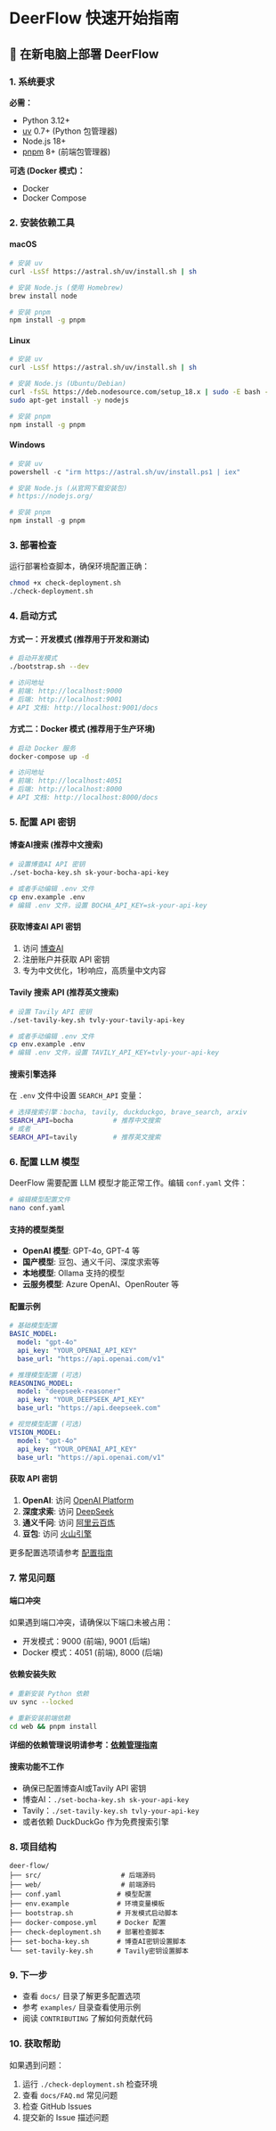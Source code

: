 # DeerFlow 快速开始指南

## 🚀 在新电脑上部署 DeerFlow

### 1. 系统要求

**必需：**
- Python 3.12+
- [uv](https://docs.astral.sh/uv/) 0.7+ (Python 包管理器)
- Node.js 18+
- [pnpm](https://pnpm.io/) 8+ (前端包管理器)

**可选 (Docker 模式)：**
- Docker
- Docker Compose

### 2. 安装依赖工具

#### macOS
```bash
# 安装 uv
curl -LsSf https://astral.sh/uv/install.sh | sh

# 安装 Node.js (使用 Homebrew)
brew install node

# 安装 pnpm
npm install -g pnpm
```

#### Linux
```bash
# 安装 uv
curl -LsSf https://astral.sh/uv/install.sh | sh

# 安装 Node.js (Ubuntu/Debian)
curl -fsSL https://deb.nodesource.com/setup_18.x | sudo -E bash -
sudo apt-get install -y nodejs

# 安装 pnpm
npm install -g pnpm
```

#### Windows
```powershell
# 安装 uv
powershell -c "irm https://astral.sh/uv/install.ps1 | iex"

# 安装 Node.js (从官网下载安装包)
# https://nodejs.org/

# 安装 pnpm
npm install -g pnpm
```

### 3. 部署检查

运行部署检查脚本，确保环境配置正确：

```bash
chmod +x check-deployment.sh
./check-deployment.sh
```

### 4. 启动方式

#### 方式一：开发模式 (推荐用于开发和测试)

```bash
# 启动开发模式
./bootstrap.sh --dev

# 访问地址
# 前端: http://localhost:9000
# 后端: http://localhost:9001
# API 文档: http://localhost:9001/docs
```

#### 方式二：Docker 模式 (推荐用于生产环境)

```bash
# 启动 Docker 服务
docker-compose up -d

# 访问地址
# 前端: http://localhost:4051
# 后端: http://localhost:8000
# API 文档: http://localhost:8000/docs
```

### 5. 配置 API 密钥

#### 博查AI搜索 (推荐中文搜索)

```bash
# 设置博查AI API 密钥
./set-bocha-key.sh sk-your-bocha-api-key

# 或者手动编辑 .env 文件
cp env.example .env
# 编辑 .env 文件，设置 BOCHA_API_KEY=sk-your-api-key
```

#### 获取博查AI API 密钥

1. 访问 [博查AI](https://www.bochaai.com/)
2. 注册账户并获取 API 密钥
3. 专为中文优化，1秒响应，高质量中文内容

#### Tavily 搜索 API (推荐英文搜索)

```bash
# 设置 Tavily API 密钥
./set-tavily-key.sh tvly-your-tavily-api-key

# 或者手动编辑 .env 文件
cp env.example .env
# 编辑 .env 文件，设置 TAVILY_API_KEY=tvly-your-api-key
```

#### 搜索引擎选择

在 `.env` 文件中设置 `SEARCH_API` 变量：

```bash
# 选择搜索引擎：bocha, tavily, duckduckgo, brave_search, arxiv
SEARCH_API=bocha          # 推荐中文搜索
# 或者
SEARCH_API=tavily         # 推荐英文搜索
```

### 6. 配置 LLM 模型

DeerFlow 需要配置 LLM 模型才能正常工作。编辑 `conf.yaml` 文件：

```bash
# 编辑模型配置文件
nano conf.yaml
```

#### 支持的模型类型

- **OpenAI 模型**: GPT-4o, GPT-4 等
- **国产模型**: 豆包、通义千问、深度求索等
- **本地模型**: Ollama 支持的模型
- **云服务模型**: Azure OpenAI、OpenRouter 等

#### 配置示例

```yaml
# 基础模型配置
BASIC_MODEL:
  model: "gpt-4o"
  api_key: "YOUR_OPENAI_API_KEY"
  base_url: "https://api.openai.com/v1"

# 推理模型配置 (可选)
REASONING_MODEL:
  model: "deepseek-reasoner"
  api_key: "YOUR_DEEPSEEK_API_KEY"
  base_url: "https://api.deepseek.com"

# 视觉模型配置 (可选)
VISION_MODEL:
  model: "gpt-4o"
  api_key: "YOUR_OPENAI_API_KEY"
  base_url: "https://api.openai.com/v1"
```

#### 获取 API 密钥

1. **OpenAI**: 访问 [OpenAI Platform](https://platform.openai.com/api-keys)
2. **深度求索**: 访问 [DeepSeek](https://platform.deepseek.com/api-keys)
3. **通义千问**: 访问 [阿里云百炼](https://bailian.console.aliyun.com/)
4. **豆包**: 访问 [火山引擎](https://console.volcengine.com/ark)

更多配置选项请参考 [配置指南](docs/configuration_guide.md)

### 7. 常见问题

#### 端口冲突
如果遇到端口冲突，请确保以下端口未被占用：
- 开发模式：9000 (前端), 9001 (后端)
- Docker 模式：4051 (前端), 8000 (后端)

#### 依赖安装失败
```bash
# 重新安装 Python 依赖
uv sync --locked

# 重新安装前端依赖
cd web && pnpm install
```

**详细的依赖管理说明请参考：[依赖管理指南](docs/dependencies_guide.md)**

#### 搜索功能不工作
- 确保已配置博查AI或Tavily API 密钥
- 博查AI：`./set-bocha-key.sh sk-your-api-key`
- Tavily：`./set-tavily-key.sh tvly-your-api-key`
- 或者依赖 DuckDuckGo 作为免费搜索引擎

### 8. 项目结构

```
deer-flow/
├── src/                    # 后端源码
├── web/                    # 前端源码
├── conf.yaml              # 模型配置
├── env.example            # 环境变量模板
├── bootstrap.sh           # 开发模式启动脚本
├── docker-compose.yml     # Docker 配置
├── check-deployment.sh    # 部署检查脚本
├── set-bocha-key.sh       # 博查AI密钥设置脚本
└── set-tavily-key.sh      # Tavily密钥设置脚本
```

### 9. 下一步

- 查看 `docs/` 目录了解更多配置选项
- 参考 `examples/` 目录查看使用示例
- 阅读 `CONTRIBUTING` 了解如何贡献代码

### 10. 获取帮助

如果遇到问题：
1. 运行 `./check-deployment.sh` 检查环境
2. 查看 `docs/FAQ.md` 常见问题
3. 检查 GitHub Issues
4. 提交新的 Issue 描述问题 